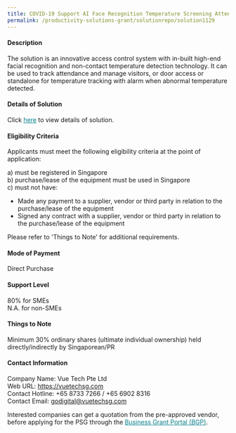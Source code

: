 ```yaml
---
title: COVID-19 Support AI Face Recognition Temperature Screening Attendance and Visitor Management System Version 2.0 Package A (Per Bundle x 1)
permalink: /productivity-solutions-grant/solutionrepo/solution1129
---
```


#### Description

The solution is an innovative access control system with in-built high-end facial recognition and non-contact temperature detection technology. It can be used to track attendance and manage visitors, or door access or standalone for temperature tracking with alarm when abnormal temperature detected.

#### Details of Solution

Click <a href='https://govassist.gobusiness.gov.sg/images/psg/Desensitised_Vue_Tech_Annex_3_Part_1.pdf' style='color:#037e8a'>here</a> to view details of solution.

#### Eligibility Criteria

Applicants must meet the following eligibility criteria at the point of application:

a) must be registered in Singapore <br>
b) purchase/lease of the equipment must be used in Singapore <br>
c) must not have:
- Made any payment to a supplier, vendor or third party in relation to the purchase/lease of the equipment
- Signed any contract with a supplier, vendor or third party in relation to the purchase/lease of the equipment

Please refer to 'Things to Note' for additional requirements.

#### Mode of Payment
Direct Purchase

#### Support Level
80% for SMEs <br>
N.A. for non-SMEs

#### Things to Note
Minimum 30% ordinary shares (ultimate individual ownership) held directly/indirectly by Singaporean/PR

#### Contact Information
Company Name: Vue Tech Pte Ltd<br>Web URL:  https://vuetechsg.com <br>Contact Hotline: +65 8733 7266 / +65 6902 8316<br>Contact Email: godigital@vuetechsg.com <br>

Interested companies can get a quotation from the pre-approved vendor, before applying for the PSG through the <a target='_blank' style='color:#037e8a' href='https://www.businessgrants.gov.sg/'>Business Grant Portal (BGP)</a>.
